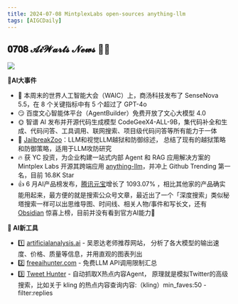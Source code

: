 ```yaml
---
title: 2024-07-08 MintplexLabs open-sources anything-llm
tags: [AIGCDaily]
---
```


## 𝟎𝟕𝟎𝟖 𝓐𝓲𝓦𝓪𝓻𝓽𝓼 𝓝𝓮𝔀𝓼 🧙📰

![](https://cdn.jsdelivr.net/gh/donttal/imgbed/img/7f35a88ed18a8d60f67e5f7b60a759b0.jpg)

**🤯AI大事件**

- 🤯 本周末的世界人工智能大会（WAIC）上，商汤科技发布了 SenseNova 5.5，在 8 个关键指标中有 5 个超过了 GPT-4o
- 😏 百度文心智能体平台（AgentBuilder）免费开放了文心大模型 4.0
- 🌞 智谱 AI 发布并开源代码生成模型 CodeGeeX4-ALL-9B，集代码补全和生成、代码问答、工具调用、联网搜索、项目级代码问答等所有能力于一体
- 🔫 [JailbreakZoo](https://x.com/Gorden_Sun/status/1809952329866903683)：LLM和视觉LLM越狱和防御综述， 总结了现有的越狱策略和防御策略，适用于LLM攻防研究
- 🔥 获 YC 投资，为企业构建一站式内部 Agent 和 RAG 应用解决方案的 Mintplex Labs 开源其跨端应用 [anything-llm](https://x.com/tuturetom/status/1809604390216511542)，并冲上 Github Trending 第一名，目前 16.8K Star
- 👍 6 月AI产品榜发布，[腾讯元宝](https://x.com/tuturetom/status/1810119790587208130?s=46)增长了 1093.07% ，相比其他家的产品确实能用起来，最方便的就是搜索公众号文章，最近出了一个「深度搜索」类似秘塔搜索一样可以出思维导图、时间线、相关人物/事件和写长文，还有 [Obsidian](https://x.com/tuturetom/status/1810107701533577472?s=46) 惊喜上榜，目前并没有看到官方AI能力🤔

**🧰 AI新工具**

- 1️⃣ [artificialanalysis.ai](http://artificialanalysis.ai/) - 吴恩达老师推荐网站， 分析了各大模型的输出速度、价格、质量等信息，并用直观的图表列出
- 2️⃣ [freeaihunter.com](http://freeaihunter.com/) - 免费LLM API调用限制汇总
- 3️⃣ [Tweet Hunter](https://x.com/leeoxiang/status/1809868963570225421) - 自动抓取X热点内容Agent， 原理就是模拟Twitter的高级搜索，比如关于 kling 的热点内容查询内容:（kling）min_faves:50 -filter:replies